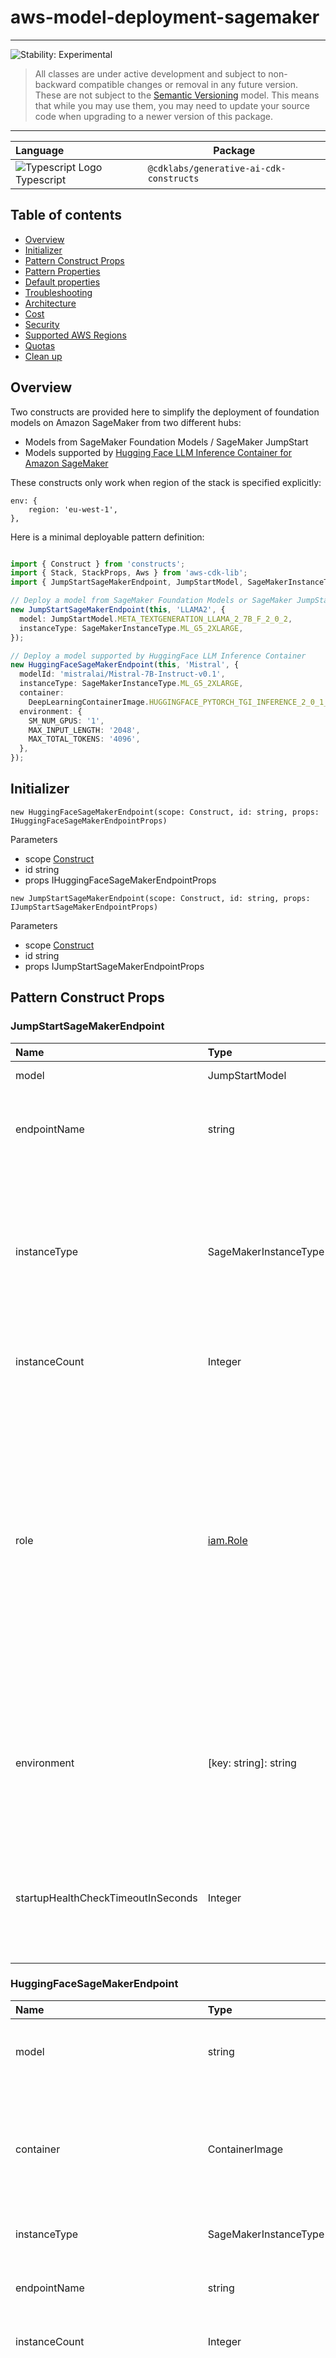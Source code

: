 # aws-model-deployment-sagemaker

<!--BEGIN STABILITY BANNER-->

---

![Stability: Experimental](https://img.shields.io/badge/stability-Experimental-important.svg?style=for-the-badge)

> All classes are under active development and subject to non-backward compatible changes or removal in any
> future version. These are not subject to the [Semantic Versioning](https://semver.org/) model.
> This means that while you may use them, you may need to update your source code when upgrading to a newer version of this package.

---
<!--END STABILITY BANNER-->

| **Language**     | **Package**        |
|:-------------|-----------------|
|![Typescript Logo](https://docs.aws.amazon.com/cdk/api/latest/img/typescript32.png) Typescript|`@cdklabs/generative-ai-cdk-constructs`|

## Table of contents

- [Overview](#overview)
- [Initializer](#initializer)
- [Pattern Construct Props](#pattern-construct-props)
- [Pattern Properties](#pattern-properties)
- [Default properties](#default-properties)
- [Troubleshooting](#troubleshooting)
- [Architecture](#architecture)
- [Cost](#cost)
- [Security](#security)
- [Supported AWS Regions](#supported-aws-regions)
- [Quotas](#quotas)
- [Clean up](#clean-up)

## Overview

Two constructs are provided here to simplify the deployment of foundation models on Amazon SageMaker from two different hubs:
- Models from SageMaker Foundation Models / SageMaker JumpStart
- Models supported by [Hugging Face LLM Inference Container for Amazon SageMaker](https://huggingface.co/blog/sagemaker-huggingface-llm)

These constructs only work when region of the stack is specified explicitly:
```
env: {
    region: 'eu-west-1',
},
```

Here is a minimal deployable pattern definition:

```typescript

import { Construct } from 'constructs';
import { Stack, StackProps, Aws } from 'aws-cdk-lib';
import { JumpStartSageMakerEndpoint, JumpStartModel, SageMakerInstanceType, HuggingFaceSageMakerEndpoint, DeepLearningContainerImage } from '@cdklabs/generative-ai-cdk-constructs';

// Deploy a model from SageMaker Foundation Models or SageMaker JumpStart
new JumpStartSageMakerEndpoint(this, 'LLAMA2', {
  model: JumpStartModel.META_TEXTGENERATION_LLAMA_2_7B_F_2_0_2,
  instanceType: SageMakerInstanceType.ML_G5_2XLARGE,
});

// Deploy a model supported by HuggingFace LLM Inference Container
new HuggingFaceSageMakerEndpoint(this, 'Mistral', {
  modelId: 'mistralai/Mistral-7B-Instruct-v0.1',
  instanceType: SageMakerInstanceType.ML_G5_2XLARGE,
  container:
    DeepLearningContainerImage.HUGGINGFACE_PYTORCH_TGI_INFERENCE_2_0_1_TGI1_1_0_GPU_PY39_CU118_UBUNTU20_04,
  environment: {
    SM_NUM_GPUS: '1',
    MAX_INPUT_LENGTH: '2048',
    MAX_TOTAL_TOKENS: '4096',
  },
});
```

## Initializer

```
new HuggingFaceSageMakerEndpoint(scope: Construct, id: string, props: IHuggingFaceSageMakerEndpointProps)
```

Parameters

- scope [Construct](https://docs.aws.amazon.com/cdk/api/v2/docs/constructs.Construct.html)
- id string
- props IHuggingFaceSageMakerEndpointProps

```
new JumpStartSageMakerEndpoint(scope: Construct, id: string, props: IJumpStartSageMakerEndpointProps)
```

Parameters

- scope [Construct](https://docs.aws.amazon.com/cdk/api/v2/docs/constructs.Construct.html)
- id string
- props IJumpStartSageMakerEndpointProps

## Pattern Construct Props

### JumpStartSageMakerEndpoint

| **Name**     | **Type**        | **Required** |**Description** |
|:-------------|:----------------|-----------------|-----------------|
| model | JumpStartModel | ![Required](https://img.shields.io/badge/required-ff0000) | The model to deploy |
| endpointName | string| ![Optional](https://img.shields.io/badge/optional-4169E1) | Name of the SageMaker endpoint created by the construct |
| instanceType | SageMakerInstanceType | ![Optional](https://img.shields.io/badge/optional-4169E1) | The ML compute instance type. If not provided, the default instance type will be used. This value is available in the [models spec](./jumpstart-model.ts) |
| instanceCount | Integer | ![Optional](https://img.shields.io/badge/optional-4169E1) | Number of instances to launch initially |
| role | [iam.Role](https://docs.aws.amazon.com/cdk/api/v2/docs/aws-cdk-lib.aws_iam.Role.html) | ![Optional](https://img.shields.io/badge/optional-4169E1) | The IAM role that SageMaker can assume to access model artifacts and docker image for deployment on ML compute instances or for batch transform jobs. If not provided, this construct will create a new role with Full access to SageMaker.|
| environment | [key: string]: string | ![Optional](https://img.shields.io/badge/optional-4169E1) | Custom environment map that the inference code uses when the model is deployed for predictions |
| startupHealthCheckTimeoutInSeconds | Integer | ![Optional](https://img.shields.io/badge/optional-4169E1) | The timeout value, in seconds, for your inference container to pass health check by SageMaker Hosting |

### HuggingFaceSageMakerEndpoint

| **Name**     | **Type**        | **Required** |**Description** |
|:-------------|:----------------|-----------------|-----------------|
| model | string | ![Required](https://img.shields.io/badge/required-ff0000) | The model to deploy. Must match a model id on HuggingFace |
| container | ContainerImage | ![Required](https://img.shields.io/badge/required-ff0000) | A Deep Learning Container Image. Available list of containers is available through the [official documentation](https://github.com/aws/deep-learning-containers/blob/master/available_images.md) |
| instanceType | SageMakerInstanceType | ![Required](https://img.shields.io/badge/required-ff0000) | The ML compute instance type |
| endpointName | string| ![Optional](https://img.shields.io/badge/optional-4169E1) | Name of the SageMaker endpoint created by the construct |
| instanceCount | Integer | ![Optional](https://img.shields.io/badge/optional-4169E1) | Number of instances to launch initially |
| role | [iam.Role](https://docs.aws.amazon.com/cdk/api/v2/docs/aws-cdk-lib.aws_iam.Role.html) | ![Optional](https://img.shields.io/badge/optional-4169E1) | The IAM role that SageMaker can assume to access model artifacts and docker image for deployment on ML compute instances or for batch transform jobs. If not provided, this construct will create a new role with Full access to SageMaker. |
| environment | [key: string]: string | ![Optional](https://img.shields.io/badge/optional-4169E1) | Custom environment map that the inference code uses when the model is deployed for predictions |
| startupHealthCheckTimeoutInSeconds | Integer | ![Optional](https://img.shields.io/badge/optional-4169E1) | The timeout value, in seconds, for your inference container to pass health check by SageMaker Hosting |

## Pattern Properties

### JumpStartSageMakerEndpoint

| **Name**     | **Type**        | **Description** |
|:-------------|:----------------|-----------------|
|grantPrincipal| [iam.IPrincipal](https://docs.aws.amazon.com/cdk/api/v2/docs/aws-cdk-lib.aws_iam.IPrincipal.html) | Authenticated AWS entity representing a user, service, or application that can call AWS APIs |
|endpointArn| string | ARN of the provisioned SageMaker endpoint |
|cfnModel| [sagemaker.CfnModel](https://docs.aws.amazon.com/cdk/api/v2/docs/aws-cdk-lib.aws_sagemaker.CfnModel.html) | cfnModel created by the construct |
|cfnEndpoint| [sagemaker.CfnEndpoint](https://docs.aws.amazon.com/cdk/api/v2/docs/aws-cdk-lib.aws_sagemaker.CfnEndpoint.html) |cfnEndpoint created by the construct |
|cfnEndpointConfig| [sagemaker.CfnEndpointConfig](https://docs.aws.amazon.com/cdk/api/v2/docs/aws-cdk-lib.aws_sagemaker.CfnEndpointConfig.html) | cfnEndpointConfig created by the construct |
|model| JumpStartModel | The model deployed |
|instanceType| SageMakerInstanceType | The ML compute instance type. |
|instanceCount| number | Number of instances to launch initially|
|role| [iam.Role](https://docs.aws.amazon.com/cdk/api/v2/docs/aws-cdk-lib.aws_iam.Role.html) |The IAM role that SageMaker can assume to access model artifacts and docker image for deployment on ML compute instances or for batch transform jobs |

### HuggingFaceSageMakerEndpoint

| **Name**     | **Type**        | **Description** |
|:-------------|:----------------|-----------------|
|grantPrincipal| [iam.IPrincipal](https://docs.aws.amazon.com/cdk/api/v2/docs/aws-cdk-lib.aws_iam.IPrincipal.html) | Authenticated AWS entity representing a user, service, or application that can call AWS APIs |
|endpointArn| string | ARN of the provisioned SageMaker endpoint |
|cfnModel| [sagemaker.CfnModel](https://docs.aws.amazon.com/cdk/api/v2/docs/aws-cdk-lib.aws_sagemaker.CfnModel.html) | cfnModel created by the construct |
|cfnEndpoint| [sagemaker.CfnEndpoint](https://docs.aws.amazon.com/cdk/api/v2/docs/aws-cdk-lib.aws_sagemaker.CfnEndpoint.html) |cfnEndpoint created by the construct |
|cfnEndpointConfig| [sagemaker.CfnEndpointConfig](https://docs.aws.amazon.com/cdk/api/v2/docs/aws-cdk-lib.aws_sagemaker.CfnEndpointConfig.html) | cfnEndpointConfig created by the construct |
|modelId| string | The model id (matching a HuggingFace model) |
|instanceType| SageMakerInstanceType | The ML compute instance type |
|instanceCount| number | Number of instances to launch initially|
|role| [iam.Role](https://docs.aws.amazon.com/cdk/api/v2/docs/aws-cdk-lib.aws_iam.Role.html) |The IAM role that SageMaker can assume to access model artifacts and docker image for deployment on ML compute instances or for batch transform jobs |

## Default properties

- iam.Role: if not provided, an iam.Role will be created by the construct with a managed policy providing AmazonSageMakerFullAccess permissions.

- Default ML instance type: If not provided, the default instance type will be used. This value is available in the [models spec](./jumpstart-model.ts)

## Troubleshooting



## Architecture
![Architecture Diagram](architecture.png)

## Cost

You are responsible for the cost of the AWS services used while running this construct. As of this revision, the cost for running this construct with the default settings in the US East (N. Virginia) Region is approximately $344.16 per month.

We recommend creating a budget through [AWS Cost Explorer](http://aws.amazon.com/aws-cost-management/aws-cost-explorer/) to help manage costs. Prices are subject to change. For full details, refer to the pricing webpage for each AWS service used in this solution. The [official documentation](https://docs.aws.amazon.com/sagemaker/latest/dg/inference-cost-optimization.html) provides best practices for inference cost optimization.

The following table provides a sample cost breakdown for deploying this solution with the default parameters in the **US East (N. Virginia)** Region for **one month**.


| **AWS Service**     | **Dimensions**        | **Cost [USD]** |
|:-------------|:----------------|-----------------|
| Amazon SageMaker endpoint | 1 model deployed to 1 endpoint on 1 instance, running 24 hours per day for 30 days, on an ml.c4.2xlarge  | 344.16 |
| Total monthly cost | | 344.16 |

> Warning 
> Cost Management with self hosted models: Be mindful of the costs associated with AWS resources, especially with SageMaker models which are billed by the hour. Leaving serverful resources running for extended periods or deploying numerous LLMs can quickly lead to increased costs.

## Security

When you build systems on AWS infrastructure, security responsibilities are shared between you and AWS. This [shared responsibility](http://aws.amazon.com/compliance/shared-responsibility-model/) model reduces your operational burden because AWS operates, manages, and controls the components including the host operating system, virtualization layer, and physical security of the facilities in which the services operate. For more information about AWS security, visit [AWS Cloud Security](http://aws.amazon.com/security/).

You can visit the [official documentation](https://docs.aws.amazon.com/sagemaker/latest/dg/best-practice-endpoint-security.html) for security best practices related to Amazon SageMaker endpoints.

> **Warning**
> This construct allows you to interact with models from third party providers that you can choose to use that AWS does not own or otherwise have any control over. Your use of the third-party Generative AI models is governed by the terms provided to you by the third-party GAI model providers when you acquired your license to use them (for example, their terms of service, license agreement, acceptable use policy, and privacy policy).
>
>You are responsible for ensuring that your use of the third-party GAI models comply with the terms governing them, and any laws, rules, regulations, policies, or standards that apply to you.
>
>You are also responsible for making your own independent assessment of the third-party GAI models that you use, including their outputs and how third-party GAI model providers use any data that might be transmitted to them based on your deployment configuration. AWS does not make any representations, warranties, or guarantees regarding the third-party GAI models, which are “Third-Party Content” under your agreement with AWS. This construct is offered to you as “AWS Content” under your agreement with AWS.

## Supported AWS Regions

This solution optionally uses the Amazon SageMaker service, which is not currently available in all AWS Regions. You must launch this construct in an AWS Region where these services are available. For the most current availability of AWS services by Region, see the [AWS Regional Services List](https://aws.amazon.com/about-aws/global-infrastructure/regional-product-services/).

> Note
> If you are looking to deploy models from SageMaker foundation models, you need to request preview access from the AWS console. Futhermore, make sure which regions are currently supported for SageMaker foundation models.

## Quotas

Service quotas, also referred to as limits, are the maximum number of service resources or operations for your AWS account.

Make sure you have sufficient quota for each of the services implemented in this solution and the associated instance types. For more information, refer to [AWS service quotas](https://docs.aws.amazon.com/general/latest/gr/aws_service_limits.html).

To view the service quotas for all AWS services in the documentation without switching pages, view the information in the [Service endpoints and quotas](https://docs.aws.amazon.com/general/latest/gr/aws-general.pdf#aws-service-information) page in the PDF instead.

## Clean up

When deleting your stack which uses this construct, do not forget to go over the following instructions to avoid unexpected charges:
  - delete the logs uploaded to the account

***
&copy; Copyright Amazon.com, Inc. or its affiliates. All Rights Reserved.